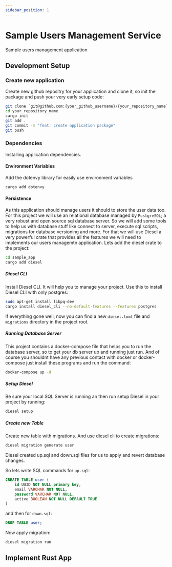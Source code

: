 ```yaml
---
sidebar_position: 1
---
```


# Sample Users Management Service

Sample users management application

## Development Setup

### Create new application

Create new github repositry for your application and clone it, so init the package and push
your very early setup code:

```sh
git clone `git@github.com:{your_github_username}/{your_repository_name}.git`
cd your_repository_name
cargo init
git add .
git commit -m "feat: create application package"
git push
```

### Dependencies

Installing application dependencies.

#### Environment Variables

Add the dotenvy library for easily use environment variables
```sh
cargo add dotenvy
```

#### Persistence

As this application should manage users it should to store the user data too. For this project we will use an relational database
managed by `PostgreSQL`; a very robust and open source sql database server. So we will add some tools to help us with database stuff
like connect to server, execute sql scripts, migrations for database versioning and more. For that we will use Diesel a very powerful
crate that provides all the features we will need to implements our users managemtn application. Lets add the diesel crate to the project:

```sh
cd sample_app
cargo add diesel
```

##### Diesel CLI
Install Diesel CLI. It will help you to manage your project. Use this to install Diesel CLI with only postgres:

```sh
sudo apt-get install libpq-dev
cargo install diesel_cli --no-default-features --features postgres
```

If everything gone well, now you can find a new `diesel.toml` file and  `migrations` directory in the project root.

##### Running Database Server

This project contains a docker-compose file that helps you to run the database server, so to get your db server up and running
just run. And of course you shouldnt have any previous contact with docker or docker-compose just install these programs and run the command:

```sh
docker-compose up -d
```

##### Setup Diesel

Be sure your local SQL Server is running an then run setup Diesel in your project by running:

```sh
diesel setup
```

##### Create new Table

Create new table with migrations. And use diesel cli to create migrations:

```sh
diesel migration generate user
```

Diesel created up.sql and down.sql files for us to apply and revert database changes.

So lets write SQL commands for `up.sql`:

```SQL
CREATE TABLE user (
    id UUID NOT NULL primary key,
    email VARCHAR NOT NULL,
    password VARCHAR NOT NULL,
    active BOOLEAN NOT NULL DEFAULT TRUE
)
```

and then for `down.sql`:

```SQL
DROP TABLE user;
```

Now apply migration:

```sh
diesel migration run
```

## Implement Rust App
